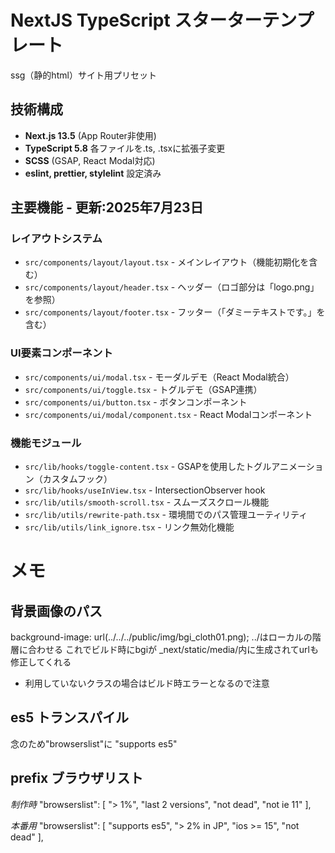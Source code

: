 # NextJS TypeScript スターターテンプレート
ssg（静的html）サイト用プリセット

## 技術構成
- **Next.js 13.5** (App Router非使用)
- **TypeScript 5.8** 各ファイルを.ts, .tsxに拡張子変更
- **SCSS** (GSAP, React Modal対応)
- **eslint, prettier, stylelint** 設定済み

## 主要機能 - 更新:2025年7月23日

### レイアウトシステム
- `src/components/layout/layout.tsx` - メインレイアウト（機能初期化を含む）
- `src/components/layout/header.tsx` - ヘッダー（ロゴ部分は「logo.png」を参照）
- `src/components/layout/footer.tsx` - フッター（「ダミーテキストです。」を含む）

### UI要素コンポーネント
- `src/components/ui/modal.tsx` - モーダルデモ（React Modal統合）
- `src/components/ui/toggle.tsx` - トグルデモ（GSAP連携）
- `src/components/ui/button.tsx` - ボタンコンポーネント
- `src/components/ui/modal/component.tsx` - React Modalコンポーネント

### 機能モジュール
- `src/lib/hooks/toggle-content.tsx` - GSAPを使用したトグルアニメーション（カスタムフック）
- `src/lib/hooks/useInView.tsx` - IntersectionObserver hook
- `src/lib/utils/smooth-scroll.tsx` - スムーズスクロール機能
- `src/lib/utils/rewrite-path.tsx` - 環境間でのパス管理ユーティリティ
- `src/lib/utils/link_ignore.tsx` - リンク無効化機能



# メモ

## 背景画像のパス
background-image: url(../../../public/img/bgi_cloth01.png);
../はローカルの階層に合わせる
これでビルド時にbgiが _next/static/media/内に生成されてurlも修正してくれる
* 利用していないクラスの場合はビルド時エラーとなるので注意


## es5 トランスパイル
念のため"browserslist"に "supports es5"

## prefix ブラウザリスト
*制作時*
  "browserslist": [
    "> 1%",
    "last 2 versions",
    "not dead",
    "not ie 11"
  ],

*本番用*
  "browserslist": [
    "supports es5",
    "> 2% in JP",
    "ios >= 15",
    "not dead"
  ],



